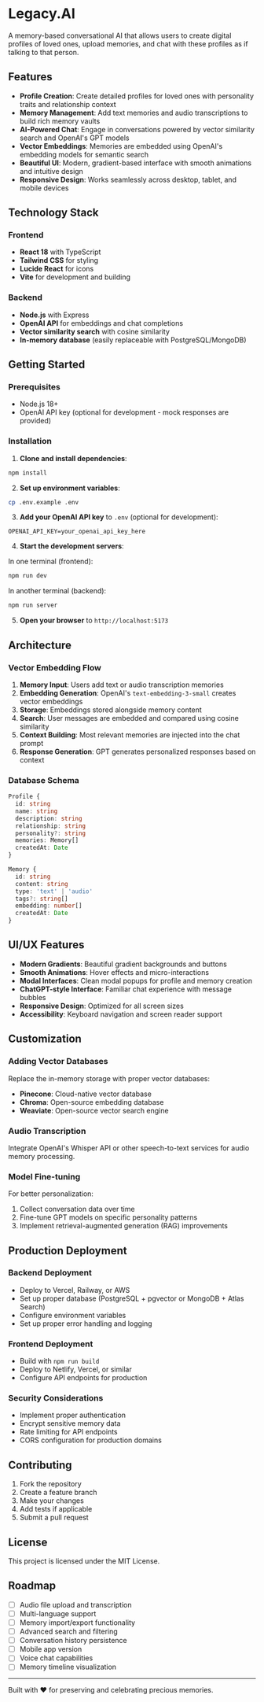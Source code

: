 # Legacy.AI 

A memory-based conversational AI that allows users to create digital profiles of loved ones, upload memories, and chat with these profiles as if talking to that person.

##  Features

- **Profile Creation**: Create detailed profiles for loved ones with personality traits and relationship context
- **Memory Management**: Add text memories and audio transcriptions to build rich memory vaults
- **AI-Powered Chat**: Engage in conversations powered by vector similarity search and OpenAI's GPT models
- **Vector Embeddings**: Memories are embedded using OpenAI's embedding models for semantic search
- **Beautiful UI**: Modern, gradient-based interface with smooth animations and intuitive design
- **Responsive Design**: Works seamlessly across desktop, tablet, and mobile devices

##  Technology Stack

### Frontend
- **React 18** with TypeScript
- **Tailwind CSS** for styling
- **Lucide React** for icons
- **Vite** for development and building

### Backend
- **Node.js** with Express
- **OpenAI API** for embeddings and chat completions
- **Vector similarity search** with cosine similarity
- **In-memory database** (easily replaceable with PostgreSQL/MongoDB)

##  Getting Started

### Prerequisites
- Node.js 18+ 
- OpenAI API key (optional for development - mock responses are provided)

### Installation

1. **Clone and install dependencies**:
```bash
npm install
```

2. **Set up environment variables**:
```bash
cp .env.example .env
```

3. **Add your OpenAI API key** to `.env` (optional for development):
```
OPENAI_API_KEY=your_openai_api_key_here
```

4. **Start the development servers**:

In one terminal (frontend):
```bash
npm run dev
```

In another terminal (backend):
```bash
npm run server
```

5. **Open your browser** to `http://localhost:5173`

##  Architecture

### Vector Embedding Flow
1. **Memory Input**: Users add text or audio transcription memories
2. **Embedding Generation**: OpenAI's `text-embedding-3-small` creates vector embeddings
3. **Storage**: Embeddings stored alongside memory content
4. **Search**: User messages are embedded and compared using cosine similarity
5. **Context Building**: Most relevant memories are injected into the chat prompt
6. **Response Generation**: GPT generates personalized responses based on context

### Database Schema
```typescript
Profile {
  id: string
  name: string
  description: string
  relationship: string
  personality?: string
  memories: Memory[]
  createdAt: Date
}

Memory {
  id: string
  content: string
  type: 'text' | 'audio'
  tags?: string[]
  embedding: number[]
  createdAt: Date
}
```

##  UI/UX Features

- **Modern Gradients**: Beautiful gradient backgrounds and buttons
- **Smooth Animations**: Hover effects and micro-interactions
- **Modal Interfaces**: Clean modal popups for profile and memory creation
- **ChatGPT-style Interface**: Familiar chat experience with message bubbles
- **Responsive Design**: Optimized for all screen sizes
- **Accessibility**: Keyboard navigation and screen reader support

##  Customization

### Adding Vector Databases
Replace the in-memory storage with proper vector databases:

- **Pinecone**: Cloud-native vector database
- **Chroma**: Open-source embedding database
- **Weaviate**: Open-source vector search engine

### Audio Transcription
Integrate OpenAI's Whisper API or other speech-to-text services for audio memory processing.

### Model Fine-tuning
For better personalization:
1. Collect conversation data over time
2. Fine-tune GPT models on specific personality patterns
3. Implement retrieval-augmented generation (RAG) improvements

##  Production Deployment

### Backend Deployment
- Deploy to Vercel, Railway, or AWS
- Set up proper database (PostgreSQL + pgvector or MongoDB + Atlas Search)
- Configure environment variables
- Set up proper error handling and logging

### Frontend Deployment
- Build with `npm run build`
- Deploy to Netlify, Vercel, or similar
- Configure API endpoints for production

### Security Considerations
- Implement proper authentication
- Encrypt sensitive memory data
- Rate limiting for API endpoints
- CORS configuration for production domains

##  Contributing

1. Fork the repository
2. Create a feature branch
3. Make your changes
4. Add tests if applicable
5. Submit a pull request

##  License

This project is licensed under the MIT License.

##  Roadmap

- [ ] Audio file upload and transcription
- [ ] Multi-language support
- [ ] Memory import/export functionality
- [ ] Advanced search and filtering
- [ ] Conversation history persistence
- [ ] Mobile app version
- [ ] Voice chat capabilities
- [ ] Memory timeline visualization

---

Built with ❤️ for preserving and celebrating precious memories.
